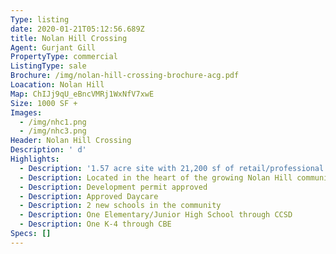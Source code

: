 ```yaml
---
Type: listing
date: 2020-01-21T05:12:56.689Z
title: Nolan Hill Crossing
Agent: Gurjant Gill
PropertyType: commercial
ListingType: sale
Brochure: /img/nolan-hill-crossing-brochure-acg.pdf
Loacation: Nolan Hill
Map: ChIJj9qU_eBncVMRj1WxNfV7xwE
Size: 1000 SF +
Images:
  - /img/nhc1.png
  - /img/nhc3.png
Header: Nolan Hill Crossing
Description: ' d'
Highlights:
  - Description: '1.57 acre site with 21,200 sf of retail/professional space'
  - Description: Located in the heart of the growing Nolan Hill community
  - Description: Development permit approved
  - Description: Approved Daycare
  - Description: 2 new schools in the community
  - Description: One Elementary/Junior High School through CCSD
  - Description: One K-4 through CBE
Specs: []
---
```



